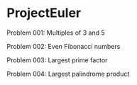 ProjectEuler
============

Problem 001: Multiples of 3 and 5

Problem 002: Even Fibonacci numbers

Problem 003: Largest prime factor

Problem 004: Largest palindrome product

